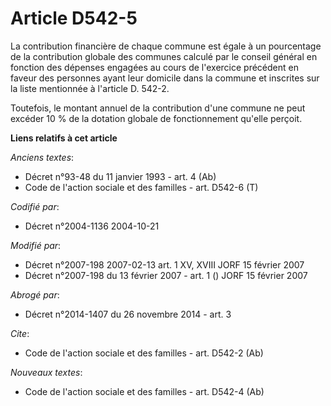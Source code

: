 # Article D542-5

La contribution financière de chaque commune est égale à un pourcentage de la contribution globale des communes calculé par
le conseil général en fonction des dépenses engagées au cours de l'exercice précédent en faveur des personnes ayant leur
domicile dans la commune et inscrites sur la liste mentionnée à l'article D. 542-2.

Toutefois, le montant annuel de la contribution d'une commune ne peut excéder 10 % de la dotation globale de fonctionnement
qu'elle perçoit.

**Liens relatifs à cet article**

_Anciens textes_:

  - Décret n°93-48 du 11 janvier 1993 - art. 4 (Ab)
  - Code de l'action sociale et des familles - art. D542-6 (T)

_Codifié par_:

  - Décret n°2004-1136 2004-10-21

_Modifié par_:

  - Décret n°2007-198 2007-02-13 art. 1 XV, XVIII JORF 15 février 2007
  - Décret n°2007-198 du 13 février 2007 - art. 1 () JORF 15 février 2007

_Abrogé par_:

  - Décret n°2014-1407 du 26 novembre 2014 - art. 3

_Cite_:

  - Code de l'action sociale et des familles - art. D542-2 (Ab)

_Nouveaux textes_:

  - Code de l'action sociale et des familles - art. D542-4 (Ab)
